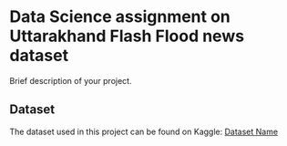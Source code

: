 # Data Science assignment on Uttarakhand Flash Flood news dataset

Brief description of your project.

## Dataset

The dataset used in this project can be found on Kaggle:
[Dataset Name](https://github.com/shivamBasak/College-DataScience-Assignment/blob/main/utkd_data%20(1).txt)



